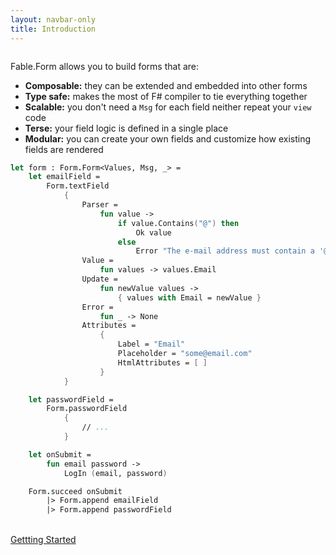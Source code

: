 ```yaml
---
layout: navbar-only
title: Introduction
---
```


<div class="container content section">
    <div class="columns">
        <div class="column is-8-widescreen is-offset-2-widescreen">

Fable.Form allows you to build forms that are:

- **Composable:** they can be extended and embedded into other forms
- **Type safe:** makes the most of F# compiler to tie everything together
- **Scalable:** you don't need a `Msg` for each field neither repeat your `view` code
- **Terse:** your field logic is defined in a single place
- **Modular:** you can create your own fields and customize how existing fields are rendered

```fsharp
let form : Form.Form<Values, Msg, _> =
    let emailField =
        Form.textField
            {
                Parser =
                    fun value ->
                        if value.Contains("@") then
                            Ok value
                        else
                            Error "The e-mail address must contain a '@' symbol"
                Value =
                    fun values -> values.Email
                Update =
                    fun newValue values ->
                        { values with Email = newValue }
                Error =
                    fun _ -> None
                Attributes =
                    {
                        Label = "Email"
                        Placeholder = "some@email.com"
                        HtmlAttributes = [ ]
                    }
            }

    let passwordField =
        Form.passwordField
            {
                // ...
            }

    let onSubmit =
        fun email password ->
            LogIn (email, password)

    Form.succeed onSubmit
        |> Form.append emailField
        |> Form.append passwordField
```
<br />

<div class="is-flex is-justify-content-center">
    <a href="/Fable.Form/Fable.Form/how_to_use.html" class="button is-primary is-medium">
        Gettting Started
    </a>
</div>

</div>
</div>
</div>
